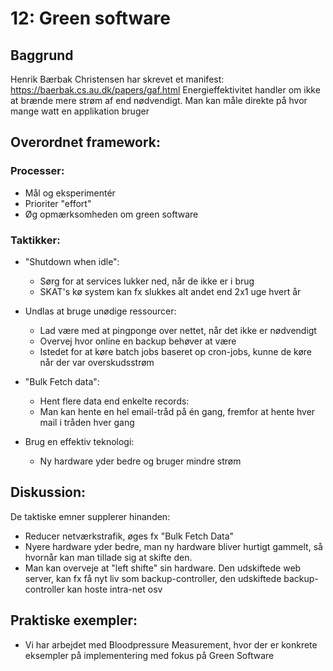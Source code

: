 # 12: Green software

## Baggrund
Henrik Bærbak Christensen har skrevet et manifest: https://baerbak.cs.au.dk/papers/gaf.html
Energieffektivitet handler om ikke at brænde mere strøm af end nødvendigt. Man kan måle direkte på hvor mange watt en applikation bruger

## Overordnet framework:
### Processer:
- Mål og eksperimentér
- Prioriter "effort"
- Øg opmærksomheden om green software

### Taktikker:
- "Shutdown when idle":
    - Sørg for at services lukker ned, når de ikke er i brug
    - SKAT's kø system kan fx slukkes alt andet end 2x1 uge hvert år

-   Undlas at bruge unødige ressourcer:
    - Lad være med at pingponge over nettet, når det ikke er nødvendigt
    - Overvej hvor online en backup behøver at være
    - Istedet for at køre batch jobs baseret op cron-jobs, kunne de køre når der var overskudsstrøm

- "Bulk Fetch data":
    - Hent flere data end enkelte records:
    - Man kan hente en hel email-tråd på én gang, fremfor at hente hver mail i tråden hver gang

- Brug en effektiv teknologi:
    - Ny hardware yder bedre og bruger mindre strøm


## Diskussion:

De taktiske emner supplerer hinanden:
- Reducer netværkstrafik, øges fx "Bulk Fetch Data"
- Nyere hardware yder bedre, man ny hardware bliver hurtigt gammelt, så hvornår kan man tillade sig at skifte den.
- Man kan overveje at "left shifte" sin hardware. Den udskiftede web server, kan fx få nyt liv som backup-controller, den udskiftede backup-controller kan hoste intra-net osv


## Praktiske exempler:
- Vi har arbejdet med Bloodpressure Measurement, hvor der er konkrete eksempler på implementering med fokus på Green Software